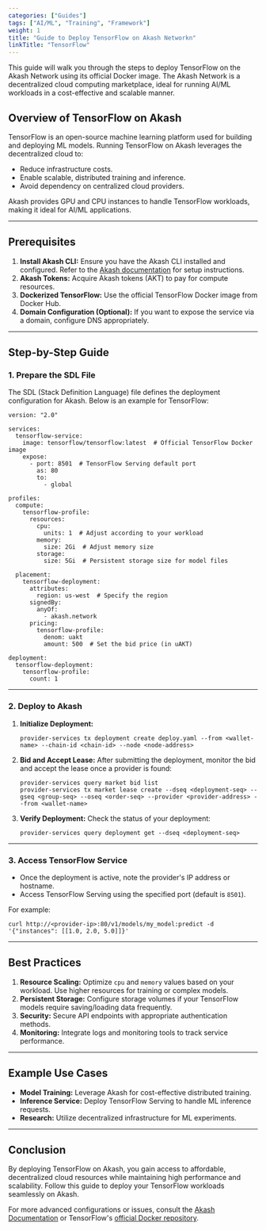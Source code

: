 ```yaml
---
categories: ["Guides"]
tags: ["AI/ML", "Training", "Framework"]
weight: 1
title: "Guide to Deploy TensorFlow on Akash Networkn"
linkTitle: "TensorFlow"
---
```




This guide will walk you through the steps to deploy TensorFlow on the Akash Network using its official Docker image. The Akash Network is a decentralized cloud computing marketplace, ideal for running AI/ML workloads in a cost-effective and scalable manner.

## **Overview of TensorFlow on Akash**

TensorFlow is an open-source machine learning platform used for building and deploying ML models. Running TensorFlow on Akash leverages the decentralized cloud to:
- Reduce infrastructure costs.
- Enable scalable, distributed training and inference.
- Avoid dependency on centralized cloud providers.

Akash provides GPU and CPU instances to handle TensorFlow workloads, making it ideal for AI/ML applications.

---

## **Prerequisites**
1. **Install Akash CLI:** Ensure you have the Akash CLI installed and configured. Refer to the [Akash documentation](/docs/getting-started/quickstart-guides/akash-cli/) for setup instructions.
2. **Akash Tokens:** Acquire Akash tokens (AKT) to pay for compute resources.
3. **Dockerized TensorFlow:** Use the official TensorFlow Docker image from Docker Hub.
4. **Domain Configuration (Optional):** If you want to expose the service via a domain, configure DNS appropriately.

---

## **Step-by-Step Guide**

### **1. Prepare the SDL File**
The SDL (Stack Definition Language) file defines the deployment configuration for Akash. Below is an example for TensorFlow:

```
version: "2.0"

services:
  tensorflow-service:
    image: tensorflow/tensorflow:latest  # Official TensorFlow Docker image
    expose:
      - port: 8501  # TensorFlow Serving default port
        as: 80
        to:
          - global

profiles:
  compute:
    tensorflow-profile:
      resources:
        cpu:
          units: 1  # Adjust according to your workload
        memory:
          size: 2Gi  # Adjust memory size
        storage:
          size: 5Gi  # Persistent storage size for model files

  placement:
    tensorflow-deployment:
      attributes:
        region: us-west  # Specify the region
      signedBy:
        anyOf:
          - akash.network
      pricing:
        tensorflow-profile:
          denom: uakt
          amount: 500  # Set the bid price (in uAKT)

deployment:
  tensorflow-deployment:
    tensorflow-profile:
      count: 1
```

---

### **2. Deploy to Akash**
1. **Initialize Deployment:**
   ```
   provider-services tx deployment create deploy.yaml --from <wallet-name> --chain-id <chain-id> --node <node-address>
   ```

2. **Bid and Accept Lease:**
   After submitting the deployment, monitor the bid and accept the lease once a provider is found:
   ```
   provider-services query market bid list
   provider-services tx market lease create --dseq <deployment-seq> --gseq <group-seq> --oseq <order-seq> --provider <provider-address> --from <wallet-name>
   ```

3. **Verify Deployment:**
   Check the status of your deployment:
   ```
   provider-services query deployment get --dseq <deployment-seq>
   ```

---

### **3. Access TensorFlow Service**
- Once the deployment is active, note the provider's IP address or hostname.
- Access TensorFlow Serving using the specified port (default is `8501`).

For example:
```
curl http://<provider-ip>:80/v1/models/my_model:predict -d '{"instances": [[1.0, 2.0, 5.0]]}'
```

---

## **Best Practices**
1. **Resource Scaling:** Optimize `cpu` and `memory` values based on your workload. Use higher resources for training or complex models.
2. **Persistent Storage:** Configure storage volumes if your TensorFlow models require saving/loading data frequently.
3. **Security:** Secure API endpoints with appropriate authentication methods.
4. **Monitoring:** Integrate logs and monitoring tools to track service performance.

---

## **Example Use Cases**
- **Model Training:** Leverage Akash for cost-effective distributed training.
- **Inference Service:** Deploy TensorFlow Serving to handle ML inference requests.
- **Research:** Utilize decentralized infrastructure for ML experiments.

---

## **Conclusion**
By deploying TensorFlow on Akash, you gain access to affordable, decentralized cloud resources while maintaining high performance and scalability. Follow this guide to deploy your TensorFlow workloads seamlessly on Akash.

For more advanced configurations or issues, consult the [Akash Documentation](/docs/) or TensorFlow's [official Docker repository](https://hub.docker.com/r/tensorflow/tensorflow).